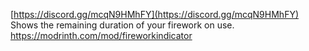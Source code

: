 [https://discord.gg/mcqN9HMhFY](https://discord.gg/mcqN9HMhFY)<br>
Shows the remaining duration of your firework on use.<br>
https://modrinth.com/mod/fireworkindicator
